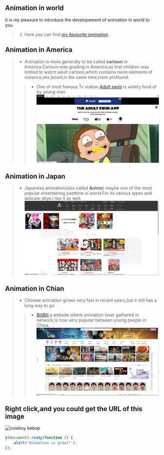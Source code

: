 
## Animation in world
It is my pleasure to introduce the developement of animation in world to you.  
> 1. Here you can find _[my favourite animation](https://github.com/Opluto/Eng_homework/blob/main/My%20favourtie%20Animation)_ .  
## Animation in America
> + Animation is more generally to be called __cartoon__ in America.Cartoon was grading in America,so that children was limited to watch adult cartoon,which contains more elements of violence,sex,boold,in the same time,more profound.  
> > + One of most famous Tv station _[Adult swim](https://www.adultswim.com/)_ is widely fond of by young man.  
![adult swim](picture/123.png)  
## Animation in Japan  
> + Japanese animation(also called __Anime__) maybe one of the most popular entertaining pasttime in world.For its various types and delicate stlye.I like it as well.  
![Tokoyo Tv station](picture/456.png)  
## Animation in Chian
> + Chinese animation grows very fast in recent years,but it still has a long way to go.  
> > + _[BiliBili](https::/www.bilibili.com)_,a website where animation lover gathered in network,is now very popular between young people in China.  
![BiliBili](picture/789.png)

## Right click,and you could get the URL of this image 
![cowboy bebop](http://wallpaperswide.com/download/rick_and_morty-wallpaper-1920x1200.jpg)
```javascript
$(document).ready(function () {
    alert('Animation is great!');
});
```
